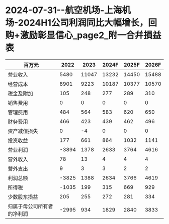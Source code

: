 # 2024-07-31--航空机场-上海机场-2024H1公司利润同比大幅增长，回购+激励彰显信心_page2_附一合幷損益表

| 百万元 | 2022 | 2023 | 2024F | 2025F | 2026F |
| --- | --- | --- | --- | --- | --- |
| 营业收入 | 5480 | 11047 | 13232 | 14450 | 15488 |
| 经营成本 | 8901 | 9223 | 10187 | 10377 | 10570 |
| 税金及附加 | 105 | 248 | 277 | 289 | 310 |
| 销售费用 | 0 | 0 | 0 | 0 | 0 |
| 管理费用 | 484 | 564 | 583 | 620 | 650 |
| 财务费用 | 466 | 423 | 439 | 462 | 496 |
| 资产减值损失 | 0 | -4 | 0 | 0 | 0 |
| 投资收益 | 177 | 661 | 864 | 1032 | 1141 |
| 营业利润 | -3894 | 1378 | 2633 | 3764 | 4616 |
| 营外收入 | 78 | 13 | 4 | 4 | 4 |
| 营外支出 | 9 | 3 | 3 | 2 | 2 |
| 利润总额 | -3825 | 1388 | 2634 | 3766 | 4619 |
| 所得税 | -1035 | 199 | 315 | 669 | 929 |
| 少数股东损益 | 205 | 255 | 272 | 281 | 334 |
| 归属于母公司所有者的净利润 | -2995 | 934 | 1829 | 2840 | 3833 |